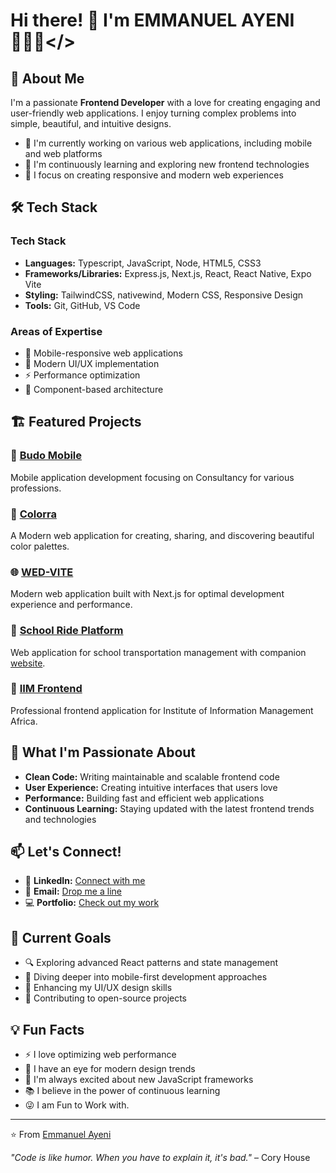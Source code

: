 # Hi there! 👋 I'm EMMANUEL AYENI 👨🏾‍💻</>

## 🚀 About Me

I'm a passionate **Frontend Developer** with a love for creating engaging and user-friendly web applications. I enjoy turning complex problems into simple, beautiful, and intuitive designs.

- 🔭 I'm currently working on various web applications, including mobile and web platforms
- 🌱 I'm continuously learning and exploring new frontend technologies
- 🎯 I focus on creating responsive and modern web experiences

## 🛠️ Tech Stack

### Tech Stack
- **Languages:** Typescript, JavaScript, Node, HTML5, CSS3
- **Frameworks/Libraries:** Express.js, Next.js, React, React Native, Expo Vite
- **Styling:** TailwindCSS, nativewind, Modern CSS, Responsive Design
- **Tools:** Git, GitHub, VS Code

### Areas of Expertise
- 📱 Mobile-responsive web applications
- 🎨 Modern UI/UX implementation
- ⚡ Performance optimization 
- 🔧 Component-based architecture

## 🏗️ Featured Projects

### 🎯 [Budo Mobile](https://github.com/Harris-Consult/Budo-Mobile)
Mobile application development focusing on Consultancy for various professions.

### 🎨 [Colorra](https://github.com/Emmanuelayeni3000/Colorra-web-app)
A Modern web application for creating, sharing, and discovering beautiful color palettes.

### 🌐 [WED-VITE](https://github.com/Emmanuelayeni3000/WED-VITE)
Modern web application built with Next.js for optimal development experience and performance.

### 🚌 [School Ride Platform](https://github.com/Harris-Consult/school-ride-webapp)
Web application for school transportation management with companion [website](https://github.com/Harris-Consult/school-ride-website).

### 💼 [IIM Frontend](https://github.com/Harris-Consult/iim-frontend)
Professional frontend application for Institute of Information Management Africa.


## 🌟 What I'm Passionate About

- **Clean Code:** Writing maintainable and scalable frontend code
- **User Experience:** Creating intuitive interfaces that users love
- **Performance:** Building fast and efficient web applications
- **Continuous Learning:** Staying updated with the latest frontend trends and technologies

## 📫 Let's Connect!

- 💼 **LinkedIn:** [Connect with me](https://www.linkedin.com/in/emmanuel-ayeni-243923283)
- 📧 **Email:** [Drop me a line](mailto:ayeniemmanuel914@gmail.com)
- 💻 **Portfolio:** [Check out my work](https://emmanuelayeni3000.github.io)

## 🎯 Current Goals

- 🔍 Exploring advanced React patterns and state management
- 📱 Diving deeper into mobile-first development approaches
- 🎨 Enhancing my UI/UX design skills
- 🤝 Contributing to open-source projects

## 💡 Fun Facts

- ⚡ I love optimizing web performance
- 🎨 I have an eye for modern design trends
- 🚀 I'm always excited about new JavaScript frameworks
- 📚 I believe in the power of continuous learning
- 😜 I am Fun to Work with.

---

⭐️ From [Emmanuel Ayeni](https://github.com/Emmanuelayeni3000)

*"Code is like humor. When you have to explain it, it's bad."* – Cory House
